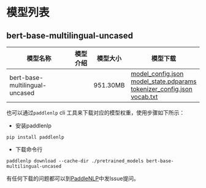 #  模型列表

## bert-base-multilingual-uncased

| 模型名称 | 模型介绍 | 模型大小  | 模型下载 |
| --- | --- | --- | --- |
|bert-base-multilingual-uncased|  | 951.30MB | [model_config.json](https://bj.bcebos.com/paddlenlp/models/community/bert-base-multilingual-uncased/model_config.json)<br>[model_state.pdparams](https://bj.bcebos.com/paddlenlp/models/community/bert-base-multilingual-uncased/model_state.pdparams)<br>[tokenizer_config.json](https://bj.bcebos.com/paddlenlp/models/community/bert-base-multilingual-uncased/tokenizer_config.json)<br>[vocab.txt](https://bj.bcebos.com/paddlenlp/models/community/bert-base-multilingual-uncased/vocab.txt) |

也可以通过`paddlenlp` cli 工具来下载对应的模型权重，使用步骤如下所示：

* 安装paddlenlp

```shell
pip install paddlenlp
```

* 下载命令行

```shell
paddlenlp download --cache-dir ./pretrained_models bert-base-multilingual-uncased
```

有任何下载的问题都可以到[PaddleNLP](https://github.com/PaddlePaddle/PaddleNLP)中发Issue提问。